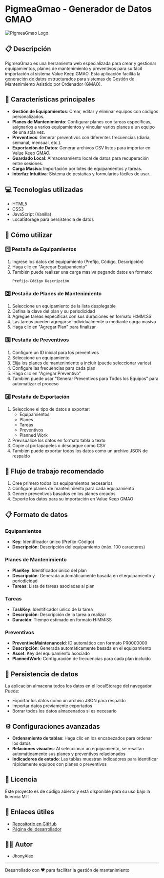 # PigmeaGmao - Generador de Datos GMAO

![PigmeaGmao Logo](https://raw.githubusercontent.com/JhonyAlex/PigmeaGmao/main/assets/logo.png)

## 📋 Descripción

PigmeaGmao es una herramienta web especializada para crear y gestionar equipamientos, planes de mantenimiento y preventivos para su fácil importación al sistema Value Keep GMAO. Esta aplicación facilita la generación de datos estructurados para sistemas de Gestión de Mantenimiento Asistido por Ordenador (GMAO).

## 🌟 Características principales

- **Gestión de Equipamientos**: Crear, editar y eliminar equipos con códigos personalizados.
- **Planes de Mantenimiento**: Configurar planes con tareas específicas, asignarlos a varios equipamientos y vincular varios planes a un equipo de una sola vez.
- **Preventivos**: Generar preventivos con diferentes frecuencias (diaria, semanal, mensual, etc.).
- **Exportación de Datos**: Generar archivos CSV listos para importar en Value Keep GMAO.
- **Guardado Local**: Almacenamiento local de datos para recuperación entre sesiones.
- **Carga Masiva**: Importación por lotes de equipamientos y tareas.
- **Interfaz Intuitiva**: Sistema de pestañas y formularios fáciles de usar.

## 💻 Tecnologías utilizadas

- HTML5
- CSS3
- JavaScript (Vanilla)
- LocalStorage para persistencia de datos

## 🚀 Cómo utilizar

### 1️⃣ Pestaña de Equipamientos

1. Ingrese los datos del equipamiento (Prefijo, Código, Descripción)
2. Haga clic en "Agregar Equipamiento"
3. También puede realizar una carga masiva pegando datos en formato:
   ```
   Prefijo-Código Descripción
   ```

### 2️⃣ Pestaña de Planes de Mantenimiento

1. Seleccione un equipamiento de la lista desplegable
2. Defina la clave del plan y su periodicidad
3. Agregue tareas específicas con sus duraciones en formato H:MM:SS
4. Las tareas pueden agregarse individualmente o mediante carga masiva
5. Haga clic en "Agregar Plan" para finalizar

### 3️⃣ Pestaña de Preventivos

1. Configure un ID inicial para los preventivos
2. Seleccione un equipamiento
3. Elija los planes de mantenimiento a incluir (puede seleccionar varios)
4. Configure las frecuencias para cada plan
5. Haga clic en "Agregar Preventivo"
6. También puede usar "Generar Preventivos para Todos los Equipos" para automatizar el proceso

### 4️⃣ Pestaña de Exportación

1. Seleccione el tipo de datos a exportar:
   - Equipamientos
   - Planes
   - Tareas
   - Preventivos
   - Planned Work
2. Previsualice los datos en formato tabla o texto
3. Copie al portapapeles o descargue como CSV
4. También puede exportar todos los datos como un archivo JSON de respaldo

## 🔄 Flujo de trabajo recomendado

1. Cree primero todos los equipamientos necesarios
2. Configure planes de mantenimiento para cada equipamiento
3. Genere preventivos basados en los planes creados
4. Exporte los datos para su importación en Value Keep GMAO

## 📋 Formato de datos

### Equipamientos

- **Key**: Identificador único (Prefijo-Código)
- **Descripción**: Descripción del equipamiento (máx. 100 caracteres)

### Planes de Mantenimiento

- **PlanKey**: Identificador único del plan
- **Descripción**: Generada automáticamente basada en el equipamiento y periodicidad
- **Tareas**: Lista de tareas asociadas al plan

### Tareas

- **TaskKey**: Identificador único de la tarea
- **Descripción**: Descripción de la tarea a realizar
- **Duración**: Tiempo estimado en formato H:MM:SS

### Preventivos

- **PreventiveMaintenanceId**: ID automático con formato PR0000000
- **Descripción**: Generada automáticamente basada en el equipamiento
- **Asset**: Key del equipamiento asociado
- **PlannedWork**: Configuración de frecuencias para cada plan incluido

## 💾 Persistencia de datos

La aplicación almacena todos los datos en el localStorage del navegador. Puede:

- Exportar los datos como un archivo JSON para respaldo
- Importar datos previamente exportados
- Borrar todos los datos almacenados si es necesario

## ⚙️ Configuraciones avanzadas

- **Ordenamiento de tablas**: Haga clic en los encabezados para ordenar los datos
- **Relaciones visuales**: Al seleccionar un equipamiento, se resaltan automáticamente sus planes y preventivos relacionados
- **Indicadores de estado**: Las tablas muestran indicadores para identificar rápidamente equipos con planes o preventivos

## 📄 Licencia

Este proyecto es de código abierto y está disponible para su uso bajo la licencia MIT.

## 🔗 Enlaces útiles

- [Repositorio en GitHub](https://github.com/JhonyAlex/PigmeaGmao)
- [Página del desarrollador](https://github.com/JhonyAlex)

## 👨‍💻 Autor

- JhonyAlex

---

Desarrollado con ❤️ para facilitar la gestión de mantenimiento
